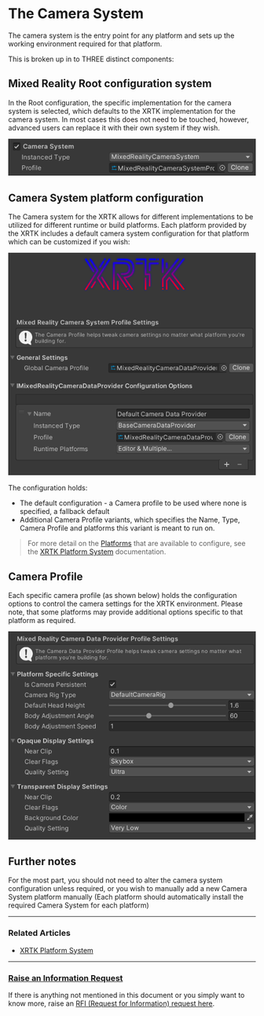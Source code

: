 # The Camera System

The camera system is the entry point for any platform and sets up the working environment required for that platform.

This is broken up in to THREE distinct components:

## Mixed Reality Root configuration system

In the Root configuration, the specific implementation for the camera system is selected, which defaults to the XRTK implementation for the camera system.  In most cases this does not need to be touched, however, advanced users can replace it with their own system if they wish.

![](/images/Configuration/CameraSystem/CameraSystemProfile.png)

## Camera System platform configuration

The Camera system for the XRTK allows for different implementations to be utilized for different runtime or build platforms. Each platform provided by the XRTK includes a default camera system configuration for that platform which can be customized if you wish:

![](/images/Configuration/CameraSystem/CameraSystemSettings.png)

The configuration holds:

* The default configuration - a Camera profile to be used where none is specified, a fallback default
* Additional Camera Profile variants, which specifies the Name, Type, Camera Profile and platforms this variant is meant to run on.

> For more detail on the [Platforms](08-platform-system.md) that are available to configure, see the [XRTK Platform System](08-platform-system.md) documentation.

## Camera Profile

Each specific camera profile (as shown below) holds the configuration options to control the camera settings for the XRTK environment.  Please note, that some platforms may provide additional options specific to that platform as required.

![](/images/Configuration/CameraSystem/CameraSystemOptions.png)


## Further notes

For the most part, you should not need to alter the camera system configuration unless required, or you wish to manually add a new Camera System platform manually (Each platform should automatically install the required Camera System for each platform)

---

### Related Articles

* [XRTK Platform System](08-platform-framework.md)

---

### [**Raise an Information Request**](https://github.com/XRTK/XRTK-Core/issues/new?assignees=&labels=question&template=request_for_information.md&title=)

If there is anything not mentioned in this document or you simply want to know more, raise an [RFI (Request for Information) request here](https://github.com/XRTK/XRTK-Core/issues/new?assignees=&labels=question&template=request_for_information.md&title=).
